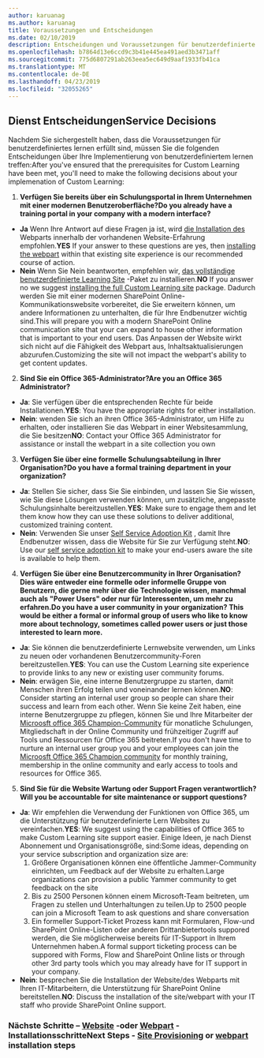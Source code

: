 ```yaml
---
author: karuanag
ms.author: karuanag
title: Voraussetzungen und Entscheidungen
ms.date: 02/10/2019
description: Entscheidungen und Voraussetzungen für benutzerdefinierte Lern Installation und-Einrichtung
ms.openlocfilehash: b7864d13e6ccd9c3b41e445ea491aed3b3471aff
ms.sourcegitcommit: 775d6807291ab263eea5ec649d9aaf1933fb41ca
ms.translationtype: MT
ms.contentlocale: de-DE
ms.lasthandoff: 04/23/2019
ms.locfileid: "32055265"
---
```

## <a name="service-decisions"></a><span data-ttu-id="cdd92-103">Dienst Entscheidungen</span><span class="sxs-lookup"><span data-stu-id="cdd92-103">Service Decisions</span></span>

<span data-ttu-id="cdd92-104">Nachdem Sie sichergestellt haben, dass die Voraussetzungen für benutzerdefiniertes lernen erfüllt sind, müssen Sie die folgenden Entscheidungen über Ihre Implementierung von benutzerdefiniertem lernen treffen:</span><span class="sxs-lookup"><span data-stu-id="cdd92-104">After you've ensured that the prerequisites for Custom Learning have been met, you'll need to make the following decisions about your implemenation of Custom Learning:</span></span>

1. <span data-ttu-id="cdd92-105">**Verfügen Sie bereits über ein Schulungsportal in Ihrem Unternehmen mit einer modernen Benutzeroberfläche?**</span><span class="sxs-lookup"><span data-stu-id="cdd92-105">**Do you already have a training portal in your company with a modern interface?**</span></span>

- <span data-ttu-id="cdd92-106">**Ja** Wenn Ihre Antwort auf diese Fragen ja ist, wird [die Installation des](installwebpart.md) Webparts innerhalb der vorhandenen Website-Erfahrung empfohlen.</span><span class="sxs-lookup"><span data-stu-id="cdd92-106">**YES** If your answer to these questions are yes, then [installing the webpart](installwebpart.md) within that existing site experience is our recommended course of action.</span></span>
- <span data-ttu-id="cdd92-107">**Nein** Wenn Sie Nein beantworten, empfehlen wir, [das vollständige benutzerdefinierte Learning Site](installsitepackage.md) -Paket zu installieren.</span><span class="sxs-lookup"><span data-stu-id="cdd92-107">**NO** If you answer no we suggest [installing the full Custom Learning site](installsitepackage.md) package.</span></span>  <span data-ttu-id="cdd92-108">Dadurch werden Sie mit einer modernen SharePoint Online-Kommunikationswebsite vorbereitet, die Sie erweitern können, um andere Informationen zu unterhalten, die für Ihre Endbenutzer wichtig sind.</span><span class="sxs-lookup"><span data-stu-id="cdd92-108">This will prepare you with a modern SharePoint Online communication site that your can expand to house other information that is important to your end users.</span></span>  <span data-ttu-id="cdd92-109">Das Anpassen der Website wirkt sich nicht auf die Fähigkeit des Webpart aus, Inhaltsaktualisierungen abzurufen.</span><span class="sxs-lookup"><span data-stu-id="cdd92-109">Customizing the site will not impact the webpart's ability to get content updates.</span></span> 

2. <span data-ttu-id="cdd92-110">**Sind Sie ein Office 365-Administrator?**</span><span class="sxs-lookup"><span data-stu-id="cdd92-110">**Are you an Office 365 Administrator?**</span></span>

- <span data-ttu-id="cdd92-111">**Ja**: Sie verfügen über die entsprechenden Rechte für beide Installationen.</span><span class="sxs-lookup"><span data-stu-id="cdd92-111">**YES**:  You have the appropriate rights for either installation.</span></span>
- <span data-ttu-id="cdd92-112">**Nein**: wenden Sie sich an ihren Office 365-Administrator, um Hilfe zu erhalten, oder installieren Sie das Webpart in einer Websitesammlung, die Sie besitzen</span><span class="sxs-lookup"><span data-stu-id="cdd92-112">**NO**: Contact your Office 365 Administrator for assistance or install the webpart in a site collection you own</span></span>

3. <span data-ttu-id="cdd92-113">**Verfügen Sie über eine formelle Schulungsabteilung in Ihrer Organisation?**</span><span class="sxs-lookup"><span data-stu-id="cdd92-113">**Do you have a formal training department in your organization?**</span></span>

- <span data-ttu-id="cdd92-114">**Ja**: Stellen Sie sicher, dass Sie Sie einbinden, und lassen Sie Sie wissen, wie Sie diese Lösungen verwenden können, um zusätzliche, angepasste Schulungsinhalte bereitzustellen.</span><span class="sxs-lookup"><span data-stu-id="cdd92-114">**YES**:  Make sure to engage them and let them know how they can use these solutions to deliver additional, customized training content.</span></span>
- <span data-ttu-id="cdd92-115">**Nein**: Verwenden Sie unser [Self Service Adoption Kit](driveadoption.md) , damit Ihre Endbenutzer wissen, dass die Website für Sie zur Verfügung steht.</span><span class="sxs-lookup"><span data-stu-id="cdd92-115">**NO**:  Use our [self service adoption kit](driveadoption.md) to make your end-users aware the site is available to help them.</span></span>

4. <span data-ttu-id="cdd92-116">**Verfügen Sie über eine Benutzercommunity in Ihrer Organisation?  Dies wäre entweder eine formelle oder informelle Gruppe von Benutzern, die gerne mehr über die Technologie wissen, manchmal auch als "Power Users" oder nur für Interessenten, um mehr zu erfahren.**</span><span class="sxs-lookup"><span data-stu-id="cdd92-116">**Do you have a user community in your organization?  This would be either a formal or informal group of users who like to know more about technology, sometimes called power users or just those interested to learn more.**</span></span>

- <span data-ttu-id="cdd92-117">**Ja**: Sie können die benutzerdefinierte Lernwebsite verwenden, um Links zu neuen oder vorhandenen Benutzercommunity-Foren bereitzustellen.</span><span class="sxs-lookup"><span data-stu-id="cdd92-117">**YES**:  You can use the Custom Learning site experience to provide links to any new or existing user community forums.</span></span>
- <span data-ttu-id="cdd92-118">**Nein**: erwägen Sie, eine interne Benutzergruppe zu starten, damit Menschen ihren Erfolg teilen und voneinander lernen können.</span><span class="sxs-lookup"><span data-stu-id="cdd92-118">**NO**:  Consider starting an internal user group so people can share their success and learn from each other.</span></span>  <span data-ttu-id="cdd92-119">Wenn Sie keine Zeit haben, eine interne Benutzergruppe zu pflegen, können Sie und Ihre Mitarbeiter der [Microosft office 365 Champion-Community](https://aka.ms/O365Champions) für monatliche Schulungen, Mitgliedschaft in der Online Community und frühzeitiger Zugriff auf Tools und Ressourcen für Office 365 beitreten.</span><span class="sxs-lookup"><span data-stu-id="cdd92-119">If you don't have time to nurture an internal user group you and your employees can join the [Microosft Office 365 Champion community](https://aka.ms/O365Champions) for monthly training, membership in the online community and early access to tools and resources for Office 365.</span></span>

5.  <span data-ttu-id="cdd92-120">**Sind Sie für die Website Wartung oder Support Fragen verantwortlich?**</span><span class="sxs-lookup"><span data-stu-id="cdd92-120">**Will you be accountable for site maintenance or support questions?**</span></span>

- <span data-ttu-id="cdd92-121">**Ja**: Wir empfehlen die Verwendung der Funktionen von Office 365, um die Unterstützung für benutzerdefinierte Lern Websites zu vereinfachen.</span><span class="sxs-lookup"><span data-stu-id="cdd92-121">**YES**: We suggest using the capabilities of Office 365 to make Custom Learning site support easier.</span></span>  <span data-ttu-id="cdd92-122">Einige Ideen, je nach Dienst Abonnement und Organisationsgröße, sind:</span><span class="sxs-lookup"><span data-stu-id="cdd92-122">Some ideas, depending on your service subscription and organization size are:</span></span>
    1. <span data-ttu-id="cdd92-123">Größere Organisationen können eine öffentliche Jammer-Community einrichten, um Feedback auf der Website zu erhalten.</span><span class="sxs-lookup"><span data-stu-id="cdd92-123">Large organizations can provision a public Yammer community to get feedback on the site</span></span>
    2. <span data-ttu-id="cdd92-124">Bis zu 2500 Personen können einem Microsoft-Team beitreten, um Fragen zu stellen und Unterhaltungen zu teilen.</span><span class="sxs-lookup"><span data-stu-id="cdd92-124">Up to 2500 people can join a Microsoft Team to ask questions and share conversation</span></span>
    3. <span data-ttu-id="cdd92-125">Ein formeller Support-Ticket Prozess kann mit Formularen, Flow-und SharePoint Online-Listen oder anderen Drittanbietertools suppored werden, die Sie möglicherweise bereits für IT-Support in Ihrem Unternehmen haben.</span><span class="sxs-lookup"><span data-stu-id="cdd92-125">A formal support ticketing process can be suppored with Forms, Flow and SharePoint Online lists or through other 3rd party tools which you may already have for IT support in your company.</span></span> 
- <span data-ttu-id="cdd92-126">**Nein**: besprechen Sie die Installation der Website/des Webparts mit Ihren IT-Mitarbeitern, die Unterstützung für SharePoint Online bereitstellen.</span><span class="sxs-lookup"><span data-stu-id="cdd92-126">**NO**:  Discuss the installation of the site/webpart with your IT staff who provide SharePoint Online support.</span></span>  

### <a name="next-steps---site-provisioninginstallsitepackagemd-or-webpartinstallwebpartmd-installation-steps"></a><span data-ttu-id="cdd92-127">Nächste Schritte – [Website](installsitepackage.md) -oder [Webpart](installwebpart.md) -Installationsschritte</span><span class="sxs-lookup"><span data-stu-id="cdd92-127">Next Steps - [Site Provisioning](installsitepackage.md) or [webpart](installwebpart.md) installation steps</span></span>